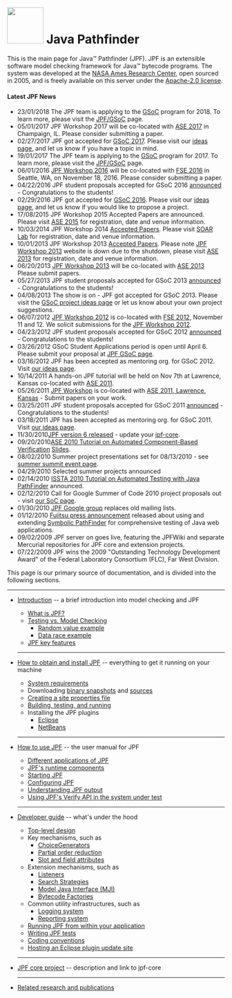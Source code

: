 # <img src="https://ti.arc.nasa.gov/m/events/jpf-workshop-2012/swissarmy.png" width="84" height="84"> Java Pathfinder 
This is the main page for Java™ Pathfinder (JPF). JPF is an extensible software model checking framework for Java™ bytecode programs. The system was developed at the [NASA Ames Research Center](http://arc.nasa.gov), open sourced in 2005, and is freely available on this server under the [Apache-2.0 license](http://www.apache.org/licenses/LICENSE-2.0).

#### Latest JPF News
*  23/01/2018 The JPF team is applying to the [GSoC](https://developers.google.com/open-source/gsoc/) program for 2018. To learn more, please visit the [JPF/GSoC](JPF-Google-Summer-of-Code-2018) page.
*  05/01/2017 JPF Workshop 2017 will be co-located with [ASE 2017](http://ase2017.org) in Champaign, IL. Please consider submitting a paper.
*  02/27/2017 JPF got accepted for [GSoC 2017](https://summerofcode.withgoogle.com/organizations/5314871315922944/). Please visit our [ideas page](https://jpf.byu.edu/gsoc17/projects/projects.html), and let us know if you have a topic in mind.
*  19/01/2017 The JPF team is applying to the [GSoC](https://developers.google.com/open-source/gsoc/) program for 2017. To learn more, please visit the [JPF/GSoC](https://jpf.byu.edu/gsoc17/) page.
*  06/01/2016 [JPF Workshop 2016](http://jpf.byu.edu/jpf-workshop-2016/) will be co-located with [FSE 2016](http://www.cs.ucdavis.edu/fse2016/) in Seattle, WA, on November 18, 2016. Please consider submitting a paper.
*  04/22/2016 JPF student proposals accepted for GSoC 2016 [announced](https://summerofcode.withgoogle.com/organizations/5791763432210432/#projects) - Congratulations to the students!
*  02/29/2016 JPF got accepted for [GSoC 2016](https://summerofcode.withgoogle.com/organizations/5791763432210432/). Please visit our [ideas page](https://jpf.byu.edu/gsoc16/projects/projects.html), and let us know if you would like to propose a project.
*  17/08/2015 JPF Workshop 2015 Accepted Papers are announced. Please visit [ASE 2015](http://ase2015.unl.edu) for registration, date and venue information. 
*  10/03/2014 JPF Workshop 2014 [Accepted Papers](JPF-Workshop-2014-Accepted-Papers). Please visit [SOAR Lab](JPF-Workshop-2014-Accepted-Papers) for registration, date and venue information. 
*  10/01/2013 JPF Workshop 2013 [Accepted Papers](JPF-Workshop-2013-Accepted-Papers). Please note [JPF Workshop 2013](http://ti.arc.nasa.gov/events/jpf-workshop-2013) website is down due to the shutdown, please visit [ASE 2013](http://ase2013.org) for registration, date and venue information. 
*  06/20/2013 [JPF Workshop 2013](http://ti.arc.nasa.gov/events/jpf-workshop-2013/) will be co-located with [ASE 2013](http://ase2013.org) Please submit papers.  
*  05/27/2013 JPF student proposals accepted for GSoC 2013 [announced](http://www.google-melange.com/gsoc/org/google/gsoc2013/javapathfinder) - Congratulations to the students! 
*  04/08/2013 The show is on - JPF got accepted for GSoC 2013. Please visit the [GSoC project ideas page](https://sites.google.com/site/jpfgsoc2013/) or let us know about your own project suggestions. 
*  06/07/2012 [JPF Workshop 2012](http://ti.arc.nasa.gov/events/jpf-workshop-2012/) is co-located with [FSE 2012](http://www.sigsoft.org/fse20/), November 11 and 12. We solicit submissions for the [JPF Workshop 2012](http://ti.arc.nasa.gov/events/jpf-workshop-2012/). 
*  04/23/2012 JPF student proposals accepted for GSoC 2012 [announced](http://www.google-melange.com/gsoc/org/google/gsoc2012/javapathfinder) - Congratulations to the students! 
*  03/26/2012 GSoC Student Applications period is open until April 6. Please submit your proposal at [JPF GSoC page](http://www.google-melange.com/gsoc/org/google/gsoc2012/javapathfinder). 
*  03/16/2012 JPF has been accepted as mentoring org. for GSoC 2012. Visit [our ideas page](JPF-Google-Summer-of-Code-2012). 
*  10/14/2011 A hands-on JPF tutorial will be held on Nov 7th at Lawrence, Kansas co-located with [ASE 2011](http://www.continuinged.ku.edu/programs/ase). 
*  05/26/2011 [JPF Workshop](http://ti.arc.nasa.gov/events/jpf-workshop-2011/) is co-located with [ASE 2011, Lawrence, Kansas](http://www.continuinged.ku.edu/programs/ase) - Submit papers on your work. 
*  03/25/2011 JPF student proposals accepted for GSoC 2011 [announced](http://www.google-melange.com/gsoc/org/google/gsoc2011/javapathfinder) - Congratulations to the students! 
*  03/18/2011 JPF has been accepted as mentoring org. for GSoC 2011. Visit [our ideas page](JPF-and-Google-Summer-of-Code-2011). 
*  11/30/2010[JPF version 6 released](JPF-Version-6-released) - update your [jpf-core](https://github.com/javapathfinder/jpf-core).
*  09/20/2010[ASE 2010 Tutorial on Automated Component-Based Verification](https://github.com/javapathfinder/jpf-core) [Slides](http://babelfish.arc.nasa.gov/trac/jpf/attachment/wiki/WikiStart/CV-ASE10-final.pdf).
*  08/02/2010 Summer project presentations set for 08/13/2010 - see [summer summit event page](Summer-Project-Summit-2010).
*  04/29/2010 Selected summer projects announced
*  02/14/2010 [ISSTA 2010 Tutorial on Automated Testing with Java PathFinder](http://selab.fbk.eu/issta2010/index.php?p=tutorials) announced.
*  02/12/2010 Call for Google Summer of Code 2010 project proposals out - visit [our SoC page](JPF-and-Google-Summer-of-Code-2010).
*  01/30/2010 [JPF Google group](http://groups.google.com/group/java-pathfinder) replaces old mailing lists.
*  01/12/2010 [Fujitsu press announcement](http://www.fujitsu.com/global/news/pr/archives/month/2010/20100112-02.html) released about using and extending [Symbolic PathFinder](https://babelfish.arc.nasa.gov/trac/jpf/wiki/projects/jpf-symbc) for comprehensive testing of Java web applications.
*  09/02/2009 JPF server on [](http://babelfish.arc.nasa.gov/trac/jpf) goes live, featuring the JPFWiki and separate Mercurial repositories for JPF core and extension projects.
*  07/22/2009 JPF wins the 2009 "Outstanding Technology Development Award" of the Federal Laboratory Consortium (FLC), Far West Division.



This page is our primary source of documentation, and is divided into the following sections.

   ---

  * [Introduction](Introduction) -- a brief introduction into model checking and JPF
    * [What is JPF?](What-is-JPF)
    * [Testing vs. Model Checking](Testing-vs.-Model-Checking)
         - [Random value example](Random-Example)
         - [Data race example](Race-Example)
    * [JPF key features](Classification)
    
    ---

  * [How to obtain and install JPF](How-to-install-JPF) -- everything to get it running on your machine
    - [System requirements](System-requirements)
    - Downloading [binary snapshots](Downloading-binary-snapshots) and [sources](Downloading-sources)
    - [Creating a site properties file](Creating-site-properties-file)
    - [Building, testing, and running](Build,-Test,-Run)
    - Installing the JPF plugins
         - [Eclipse](Eclipse-Plugin) 
         - [NetBeans](NetBeans-Plugin)
    
    ---
         
  * [How to use JPF](How-to-use-JPF) -- the user manual for JPF    
    - [Different applications of JPF](Different-applications-of-JPF)
    - [JPF's runtime components](Runtime-components-of-JPF)
    - [Starting JPF](Running-JPF)
    - [Configuring JPF](Configuring-JPF)
    - [Understanding JPF output](Understanding-JPF-output)
    - [Using JPF's Verify API in the system under test](Verify-API-of-JPF)
    
    ---
        
  * [Developer guide](Developer-guide) -- what's under the hood
    * [Top-level design](Search-Strategies)
    * Key mechanisms, such as 
        - [ChoiceGenerators](ChoiceGenerators)
        - [Partial order reduction](Partial-Order-Reduction)
        - [Slot and field attributes](Slot-and-field-attributes)
    * Extension mechanisms, such as
        - [Listeners](Listeners)
        - [Search Strategies](Search-Strategies)
        - [Model Java Interface (MJI)](Model-Java-Interface)
        - [Bytecode Factories](Bytecode-Factories)
    * Common utility infrastructures, such as
        - [Logging system](Logging-system)
        - [Reporting system](Reporting-system)
    * [Running JPF from within your application](Running-JPF-from-application)
    * [Writing JPF tests](Writing-JPF-tests)
    * [Coding conventions](Coding-Convention)
    * [Hosting an Eclipse plugin update site](Host-Eclipse-plugin-update-site) 
        
    ---
        
  * [JPF core project](JPF-core) -- description and link to jpf-core
    
    ---
      
  * [Related research and publications](Related-publications)    

